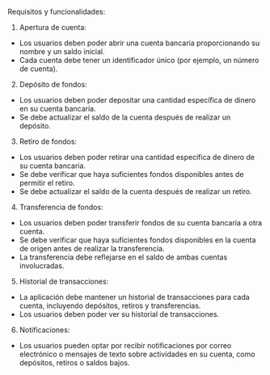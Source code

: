 Requisitos y funcionalidades:
1. Apertura de cuenta:

- Los usuarios deben poder abrir una cuenta bancaria proporcionando su nombre y un saldo inicial.
- Cada cuenta debe tener un identificador único (por ejemplo, un número de cuenta).

2. Depósito de fondos:

- Los usuarios deben poder depositar una cantidad específica de dinero en su cuenta bancaria.
- Se debe actualizar el saldo de la cuenta después de realizar un depósito.

3. Retiro de fondos:

- Los usuarios deben poder retirar una cantidad específica de dinero de su cuenta bancaria.
- Se debe verificar que haya suficientes fondos disponibles antes de permitir el retiro.
- Se debe actualizar el saldo de la cuenta después de realizar un retiro.

4. Transferencia de fondos:

- Los usuarios deben poder transferir fondos de su cuenta bancaria a otra cuenta.
- Se debe verificar que haya suficientes fondos disponibles en la cuenta de origen antes de realizar la transferencia.
- La transferencia debe reflejarse en el saldo de ambas cuentas involucradas.

5. Historial de transacciones:
- La aplicación debe mantener un historial de transacciones para cada cuenta, incluyendo depósitos, retiros y transferencias.
- Los usuarios deben poder ver su historial de transacciones.

6. Notificaciones:
- Los usuarios pueden optar por recibir notificaciones por correo electrónico o mensajes de texto sobre actividades en su cuenta, como depósitos, retiros o saldos bajos.
